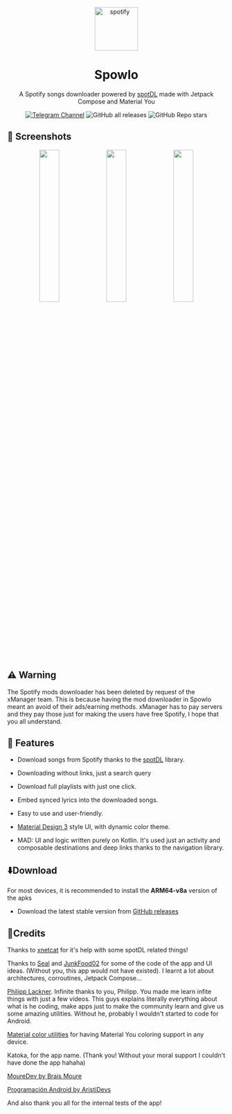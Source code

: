 <div align="center">
<img src="https://user-images.githubusercontent.com/60316747/219976475-6dd606b0-8cb8-4dee-8665-544ae4e08ff2.svg" alt="spotify" width="100" height="100"/>
</div>
<h1 align="center">Spowlo</h1>
<div align="center">
  
A Spotify songs downloader powered by [spotDL](https://github.com/spotDL/spotify-downloader/) made with Jetpack Compose and Material You

[![Telegram Channel](https://img.shields.io/badge/Telegram-Spowlo-green?style=flat&logo=telegram)](https://t.me/spowlo_chatroom)
![GitHub all releases](https://img.shields.io/github/downloads/BobbyESP/Spowlo/total?label=Downloads&logo=github)
![GitHub Repo stars](https://img.shields.io/github/stars/BobbyESP/Spowlo?color=informational&label=Stars)
 
</div>

## 📸 Screenshots

<div align="center">
<div>
<img src="https://user-images.githubusercontent.com/60316747/219976933-f0d72d37-2202-4eed-a152-50e3f346f322.jpg" width="30%" />
<img src="https://user-images.githubusercontent.com/60316747/219976935-01b6457e-8793-463c-8c31-0b2557b636c2.jpg" width="30%" />
<img src="https://user-images.githubusercontent.com/60316747/219976936-6bf56e67-8763-47cf-af8b-ce56ece4caa2.jpg" width="30%" />
</div>
</div>

## ⚠️ Warning
The Spotify mods downloader has been deleted by request of the xManager team. This is because having the mod downloader in Spowlo meant an avoid of their ads/earning methods. xManager has to pay servers and they pay those just for making the users have free Spotify, I hope that you all understand.

## 🔮 Features

- Download songs from Spotify thanks to the [spotDL](https://github.com/spotDL/spotify-downloader/) library.

- Downloading without links, just a search query 

- Download full playlists with just one click.

- Embed synced lyrics into the downloaded songs.

- Easy to use and user-friendly.

- [Material Design 3](https://m3.material.io/) style UI, with dynamic color theme.

- MAD: UI and logic written purely on Kotlin. It's used just an activity and composable destinations and deep links thanks to the navigation library.

## ⬇️Download

For most devices, it is recommended to install the **ARM64-v8a** version of the apks

- Download the latest stable version from [GitHub releases](https://github.com/BobbyESP/Spowlo/releases/latest)

## 📖Credits
Thanks to [xnetcat](https://github.com/xnetcat) for it's help with some spotDL related things!

Thanks to [Seal](https://github.com/JunkFood02/Seal) and [JunkFood02](https://github.com/JunkFood02) for some of the code of the app and UI ideas. (Without you, this app would not have existed). I learnt a lot about architectures, corroutines, Jetpack Compose...

[Philipp Lackner](https://www.youtube.com/c/PhilippLackner). Infinite thanks to you, Philipp. You made me learn infite things with just a few videos. This guys explains literally everything about what is he coding, make apps just to make the community learn and give us some amazing utilities. Without he, probably I wouldn't started to code for Android. 

[Material color utilities](https://github.com/material-foundation/material-color-utilities) for having Material You coloring support in any device.

Katoka, for the app name. (Thank you! Without your moral support I couldn't have done the app hahaha)

[MoureDev by Brais Moure](https://www.youtube.com/c/MouredevApps)

[Programación Android by AristiDevs](https://www.youtube.com/c/AristiDevs)

And also thank you all for the internal tests of the app!
